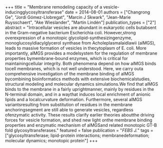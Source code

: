 +++
title = "Membrane remodeling capacity of a vesicle-inducingglycosyltransferase"
date = 2014-08-01
authors = ["Changrong Ge", "Jordi Gómez-Llobregat", "Marcin J Skwark", "Jean-Marie Ruysschaert", "Ake Wieslander", "Martin Lindén"]
publication_types = ["2"]
abstract = "Intracellular vesicles are abundant in eukaryotic cells butabsent in the Gram-negative bacterium Escherichia coli. However,strong overexpression of a monotopic glycolipid-synthesizingenzyme, monoglucosyldiacylglycerol synthase from Acholeplasmalaidlawii (alMGS), leads to massive formation of vesicles in thecytoplasm of E. coli. More importantly, alMGS provides a modelsystem for the regulation of membrane properties bymembrane-bound enzymes, which is critical for maintainingcellular integrity. Both phenomena depend on how alMGS binds tocell membranes, which is not well understood. Here, we carry outa comprehensive investigation of the membrane binding of alMGS bycombining bioinformatics methods with extensive biochemicalstudies, structural modeling and molecular dynamics simulations.We find that alMGS binds to the membrane in a fairly uprightmanner, mainly by residues in the N-terminal domain, and in a waythat induces local enrichment of anionic lipids and a localcurvature deformation. Furthermore, several alMGS variantsresulting from substitution of residues in the membrane anchoringsegment are still able to generate vesicles, regardless ofenzymatic activity. These results clarify earlier theories aboutthe driving forces for vesicle formation, and shed new light onthe membrane binding properties and enzymatic mechanism of alMGSand related monotopic GT-B fold glycosyltransferases."
featured = false
publication = "*FEBS J.*"
tags = ["glycosyltransferase; lipid-protein interactions; membranedeformation; molecular dynamics; monotopic protein"]
+++

